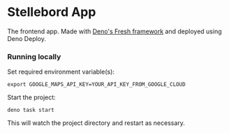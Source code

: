 # Stellebord App

The frontend app.
Made with [Deno's Fresh framework](https://fresh.deno.dev/) and deployed using Deno Deploy.

### Running locally

Set required environment variable(s):

```
export GOOGLE_MAPS_API_KEY=YOUR_API_KEY_FROM_GOOGLE_CLOUD
```

Start the project:

```
deno task start
```

This will watch the project directory and restart as necessary.

